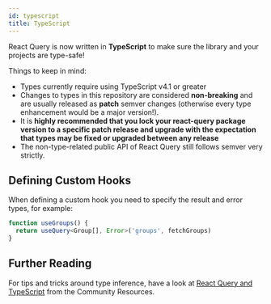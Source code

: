 ```yaml
---
id: typescript
title: TypeScript
---
```


React Query is now written in **TypeScript** to make sure the library and your projects are type-safe!

Things to keep in mind:

- Types currently require using TypeScript v4.1 or greater
- Changes to types in this repository are considered **non-breaking** and are usually released as **patch** semver changes (otherwise every type enhancement would be a major version!).
- It is **highly recommended that you lock your react-query package version to a specific patch release and upgrade with the expectation that types may be fixed or upgraded between any release**
- The non-type-related public API of React Query still follows semver very strictly.

## Defining Custom Hooks

When defining a custom hook you need to specify the result and error types, for example:

```ts
function useGroups() {
  return useQuery<Group[], Error>('groups', fetchGroups)
}
```

## Further Reading

For tips and tricks around type inference, have a look at [React Query and TypeScript](../community/tkdodos-blog#6-react-query-and-typescript) from
the Community Resources.

